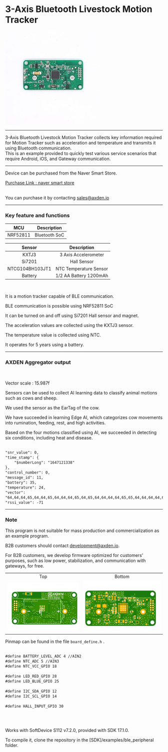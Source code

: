 # 3-Axis Bluetooth Livestock Motion Tracker

<img src="./assets/ble_3_axis_motion_tracker.jpeg">
<br>

----

3-Axis Bluetooth Livestock Motion Tracker collects key information required for Motion Tracker such as acceleration and temperature and transmits it using Bluetooth communication.
<br>
This is an example provided to quickly test various service scenarios that require Android, iOS, and Gateway communication.
<br>

----

Device can be purchased from the Naver Smart Store.
<br>

[Purchase Link : naver smart store](https://smartstore.naver.com/axden)
<br>
<br>

You can purchase it by contacting sales@axden.io

----

### Key feature and functions

MCU | Description
:-------------------------:|:-------------------------:
NRF52811 | Bluetooth SoC

Sensor | Description
:-------------------------:|:-------------------------:
KXTJ3 | 3 Axis Accelerometer
Si7201 | Hall Sensor
NTCG104BH103JT1 | NTC Temperature Sensor
Battery | 1/2 AA Battery 1200mAh

<br>

It is a motion tracker capable of BLE communication.
<br>

BLE communication is possible using NRF52811 SoC
<br>

It can be turned on and off using Si7201 Hall sensor and magnet.
<br>

The acceleration values are collected using the KXTJ3 sensor.
<br>

The temperature value is collected using NTC.
<br>

It operates for 5 years using a battery.
<br>

----

### AXDEN Aggregator output
<br>

Vector scale : 15.987f
<br>

Sensors can be used to collect AI learning data to classify animal motions such as cows and sheep.
<br>

We used the sensor as the EarTag of the cow. 
<br>

We have succeeded in learning Edge AI, which categorizes cow movements into rumination, feeding, rest, and high activities.
<br>

Based on the four motions classified using AI, we succeeded in detecting six conditions, including heat and disease.
<br>



```

"snr_value": 0,
"time_stamp": {
    "$numberLong": "1647121338"
},
"control_number": 0,
"message_id": 11,
"battery": 35,
"temperature": 24,
"vector": "64,64,64,65,64,64,65,64,64,64,65,64,65,64,64,64,64,65,65,64,64,64,64,64,64,64,64,64,64,64,64,65,64,64,64,64,64,64,64,65,64,64,64,64,64,64,64,64,64,64,64,64,64,64,64,64,64,64,64,64,64,64,64,65,64,64,64,65,64,64,65,64,64,64,64,64,64,64,64,64,64,64,64,64,64,64,65,64,64,64,64,64,64,64,64,65,64,64,64,64,64,64,64,64,64,64,64,65,64,64,64,64,63,65,64,64,64,64,65,64,64,65,64,64,64,64,64,64,64,64,64,64,65,65,64,64,65,64,64,64,64,64,64,65,64,64,65,64,64,64,64,64,64,64,64,64,64,64,64,65,64,64,64,64,64,64,64,64,64,64,64,64,64,64,64,64,64,64,64,65,64,64,64,64,64,64,65,64,64,64,64,64,64,64,64,64,64,64,64,65",
"rssi_value": -71

```

----

### Note

This program is not suitable for mass production and commercialization as an example program.
<br>

B2B customers should contact development@axden.io.
<br>

For B2B customers, we develop firmware optimized for customers' purposes, such as low power, stabilization, and communication with gateways, for free.
<br>

<table>
  <tr align="center">
    <td>Top</td>
    <td>Bottom</td>
  </tr>
  <tr align="center">
    <td><img src="./assets/ble_3_axis_motion_tracker_top.jpeg"></td>
    <td><img src="./assets/ble_3_axis_motion_tracker_bottom.jpeg"></td>
  </tr>
</table>

Pinmap can be found in the file ```board_define.h``` .
<br>

```

#define BATTERY_LEVEL_ADC 4 //AIN2
#define NTC_ADC 5 //AIN3
#define NTC_VCC_GPIO 18

#define LED_RED_GPIO 28
#define LED_BLUE_GPIO 25

#define I2C_SDA_GPIO 12
#define I2C_SCL_GPIO 14

#define HALL_INPUT_GPIO 30


```

<br>

Works with SoftDevice S112 v7.2.0, provided with SDK 17.1.0.
<br>

To compile it, clone the repository in the [SDK]/examples/ble_peripheral folder.
